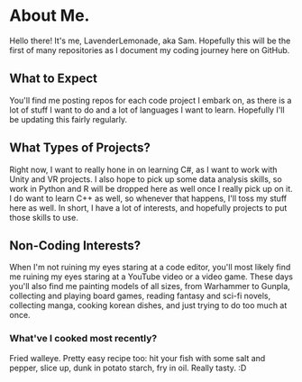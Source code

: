 # About Me.

Hello there! It's me, LavenderLemonade, aka Sam. Hopefully this will be the first of many repositories as I document my coding journey here on GitHub.  

## What to Expect

You'll find me posting repos for each code project I embark on, as there is a lot of stuff I want to do and a lot of languages I want to learn. Hopefully I'll be updating this fairly regularly. 

## What Types of Projects?

Right now, I want to really hone in on learning C#, as I want to work with Unity and VR projects. I also hope to pick up some data analysis skills, so work in Python and R will be dropped here as well once I really pick up on it. I do want to learn C++ as well, so whenever that happens, I'll toss my stuff here as well. In short, I have a lot of interests, and hopefully projects to put those skills to use. 

## Non-Coding Interests? 

When I'm not ruining my eyes staring at a code editor, you'll most likely find me ruining my eyes staring at a YouTube video or a video game. These days you'll also find me painting models of all sizes, from Warhammer to Gunpla, collecting and playing board games, reading fantasy and sci-fi novels, collecting manga, cooking korean dishes, and just trying to do too much at once. 

### What've I cooked most recently? 

Fried walleye. Pretty easy recipe too: hit your fish with some salt and pepper, slice up, dunk in potato starch, fry in oil. Really tasty. :D

